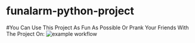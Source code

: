 # funalarm-python-project
#You Can Use This Project As Fun As Possible Or Prank Your Friends With The Project On:
![example workflow](https://github.com/github/docs/actions/workflows/main.yml/badge.svg)

